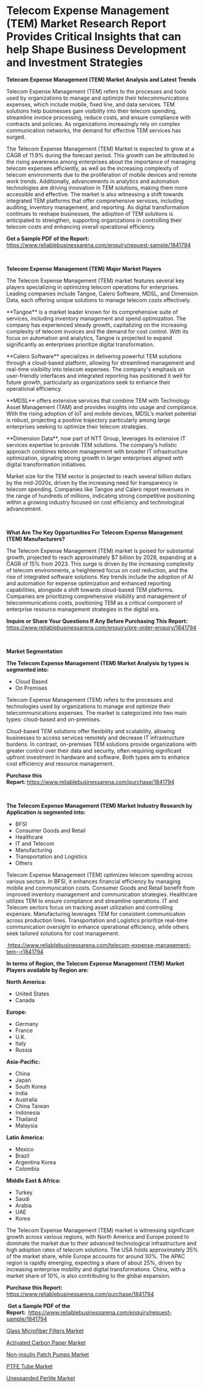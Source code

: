 <p><h1>Telecom Expense Management (TEM) Market Research Report Provides Critical Insights that can help Shape Business Development and Investment Strategies</h1></p><p><strong>Telecom Expense Management (TEM) Market Analysis and Latest Trends</strong></p>
<p><p>Telecom Expense Management (TEM) refers to the processes and tools used by organizations to manage and optimize their telecommunications expenses, which include mobile, fixed line, and data services. TEM solutions help businesses gain visibility into their telecom spending, streamline invoice processing, reduce costs, and ensure compliance with contracts and policies. As organizations increasingly rely on complex communication networks, the demand for effective TEM services has surged.</p><p>The Telecom Expense Management (TEM) Market is expected to grow at a CAGR of 11.9% during the forecast period. This growth can be attributed to the rising awareness among enterprises about the importance of managing telecom expenses efficiently, as well as the increasing complexity of telecom environments due to the proliferation of mobile devices and remote work trends. Additionally, advancements in analytics and automation technologies are driving innovation in TEM solutions, making them more accessible and effective. The market is also witnessing a shift towards integrated TEM platforms that offer comprehensive services, including auditing, inventory management, and reporting. As digital transformation continues to reshape businesses, the adoption of TEM solutions is anticipated to strengthen, supporting organizations in controlling their telecom costs and enhancing overall operational efficiency.</p></p>
<p><strong>Get a Sample PDF of the Report:&nbsp;</strong> <a href="https://www.reliablebusinessarena.com/enquiry/request-sample/1841794?utm_campaign=1282&utm_medium=2&utm_source=Github&utm_content=ia&utm_term=16102024&utm_id=telecom-expense-management-tem">https://www.reliablebusinessarena.com/enquiry/request-sample/1841794</a></p>
<p>&nbsp;</p>
<p><strong>Telecom Expense Management (TEM) Major Market Players</strong></p>
<p><p>The Telecom Expense Management (TEM) market features several key players specializing in optimizing telecom operations for enterprises. Leading companies include Tangoe, Calero Software, MDSL, and Dimension Data, each offering unique solutions to manage telecom costs effectively.</p><p>**Tangoe** is a market leader known for its comprehensive suite of services, including inventory management and spend optimization. The company has experienced steady growth, capitalizing on the increasing complexity of telecom invoices and the demand for cost control. With its focus on automation and analytics, Tangoe is projected to expand significantly as enterprises prioritize digital transformation.</p><p>**Calero Software** specializes in delivering powerful TEM solutions through a cloud-based platform, allowing for streamlined management and real-time visibility into telecom expenses. The company's emphasis on user-friendly interfaces and integrated reporting has positioned it well for future growth, particularly as organizations seek to enhance their operational efficiency.</p><p>**MDSL** offers extensive services that combine TEM with Technology Asset Management (TAM) and provides insights into usage and compliance. With the rising adoption of IoT and mobile devices, MDSL’s market potential is robust, projecting a positive trajectory particularly among large enterprises seeking to optimize their telecom strategies.</p><p>**Dimension Data**, now part of NTT Group, leverages its extensive IT services expertise to provide TEM solutions. The company’s holistic approach combines telecom management with broader IT infrastructure optimization, signaling strong growth in larger enterprises aligned with digital transformation initiatives.</p><p>Market size for the TEM sector is projected to reach several billion dollars by the mid-2020s, driven by the increasing need for transparency in telecom spending. Companies like Tangoe and Calero report revenues in the range of hundreds of millions, indicating strong competitive positioning within a growing industry focused on cost efficiency and technological advancement.</p></p>
<p>&nbsp;</p>
<p><strong>What Are The Key Opportunities For Telecom Expense Management (TEM) Manufacturers?</strong></p>
<p><p>The Telecom Expense Management (TEM) market is poised for substantial growth, projected to reach approximately $7 billion by 2028, expanding at a CAGR of 15% from 2023. This surge is driven by the increasing complexity of telecom environments, a heightened focus on cost reduction, and the rise of integrated software solutions. Key trends include the adoption of AI and automation for expense optimization and enhanced reporting capabilities, alongside a shift towards cloud-based TEM platforms. Companies are prioritizing comprehensive visibility and management of telecommunications costs, positioning TEM as a critical component of enterprise resource management strategies in the digital era.</p></p>
<p><strong>Inquire or Share Your Questions If Any Before Purchasing This Report:</strong> <a href="https://www.reliablebusinessarena.com/enquiry/pre-order-enquiry/1841794?utm_campaign=1282&utm_medium=2&utm_source=Github&utm_content=ia&utm_term=16102024&utm_id=telecom-expense-management-tem">https://www.reliablebusinessarena.com/enquiry/pre-order-enquiry/1841794</a></p>
<p>&nbsp;</p>
<p><strong>Market Segmentation</strong></p>
<p><strong>The Telecom Expense Management (TEM) Market Analysis by types is segmented into:</strong></p>
<p><ul><li>Cloud Based</li><li>On Premises</li></ul></p>
<p><p>Telecom Expense Management (TEM) refers to the processes and technologies used by organizations to manage and optimize their telecommunications expenses. The market is categorized into two main types: cloud-based and on-premises. </p><p>Cloud-based TEM solutions offer flexibility and scalability, allowing businesses to access services remotely and decrease IT infrastructure burdens. In contrast, on-premises TEM solutions provide organizations with greater control over their data and security, often requiring significant upfront investment in hardware and software. Both types aim to enhance cost efficiency and resource management.</p></p>
<p><strong>Purchase this Report:&nbsp;</strong><a href="https://www.reliablebusinessarena.com/purchase/1841794?utm_campaign=1282&utm_medium=2&utm_source=Github&utm_content=ia&utm_term=16102024&utm_id=telecom-expense-management-tem">https://www.reliablebusinessarena.com/purchase/1841794</a></p>
<p>&nbsp;</p>
<p><strong>The Telecom Expense Management (TEM) Market Industry Research by Application is segmented into:</strong></p>
<p><ul><li>BFSI</li><li>Consumer Goods and Retail</li><li>Healthcare</li><li>IT and Telecom</li><li>Manufacturing</li><li>Transportation and Logistics</li><li>Others</li></ul></p>
<p><p>Telecom Expense Management (TEM) optimizes telecom spending across various sectors. In BFSI, it enhances financial efficiency by managing mobile and communication costs. Consumer Goods and Retail benefit from improved inventory management and communication strategies. Healthcare utilizes TEM to ensure compliance and streamline operations. IT and Telecom sectors focus on tracking asset utilization and controlling expenses. Manufacturing leverages TEM for consistent communication across production lines. Transportation and Logistics prioritize real-time communication oversight to enhance operational efficiency, while others seek tailored solutions for cost management.</p></p>
<p><a href="https://www.reliablebusinessarena.com/telecom-expense-management-tem--r1841794?utm_campaign=1282&utm_medium=2&utm_source=Github&utm_content=ia&utm_term=16102024&utm_id=telecom-expense-management-tem">&nbsp;https://www.reliablebusinessarena.com/telecom-expense-management-tem--r1841794</a></p>
<p><strong>In terms of Region, the Telecom Expense Management (TEM) Market Players available by Region are:</strong></p>
<p>
    <p> <strong> North America: </strong>
        <ul>
            <li>United States</li>
            <li>Canada</li>
        </ul>
        </p> 
    <p> <strong> Europe: </strong>
        <ul>
            <li>Germany</li>
            <li>France</li>
            <li>U.K.</li>
            <li>Italy</li>
            <li>Russia</li>
        </ul>
        </p> 
    <p> <strong> Asia-Pacific: </strong>
        <ul>
            <li>China</li>
            <li>Japan</li>
            <li>South Korea</li>
            <li>India</li>
            <li>Australia</li>
            <li>China Taiwan</li>
            <li>Indonesia</li>
            <li>Thailand</li>
            <li>Malaysia</li>
        </ul>
        </p> 
    <p> <strong> Latin America: </strong>
        <ul>
            <li>Mexico</li>
            <li>Brazil</li>
            <li>Argentina Korea</li>
            <li>Colombia</li>
        </ul>
        </p> 
    <p> <strong> Middle East & Africa: </strong>
        <ul>
            <li>Turkey</li>
            <li>Saudi</li>
            <li>Arabia</li>
            <li>UAE</li>
            <li>Korea</li>
        </ul>
    </p>
    </p>
<p><p>The Telecom Expense Management (TEM) market is witnessing significant growth across various regions, with North America and Europe poised to dominate the market due to their advanced technological infrastructure and high adoption rates of telecom solutions. The USA holds approximately 35% of the market share, while Europe accounts for around 30%. The APAC region is rapidly emerging, expecting a share of about 25%, driven by increasing enterprise mobility and digital transformations. China, with a market share of 10%, is also contributing to the global expansion.</p></p>
<p><strong>Purchase this Report: </strong><a href="https://www.reliablebusinessarena.com/purchase/1841794?utm_campaign=1282&utm_medium=2&utm_source=Github&utm_content=ia&utm_term=16102024&utm_id=telecom-expense-management-tem">https://www.reliablebusinessarena.com/purchase/1841794</a></p>
<p>&nbsp;<strong>Get a Sample PDF of the Report:&nbsp;&nbsp;</strong><a href="https://www.reliablebusinessarena.com/enquiry/request-sample/1841794?utm_campaign=1282&utm_medium=2&utm_source=Github&utm_content=ia&utm_term=16102024&utm_id=telecom-expense-management-tem">https://www.reliablebusinessarena.com/enquiry/request-sample/1841794</a></p>
<p><strong></strong></p>
<p><p><a href="https://www.linkedin.com/pulse/glass-microfiber-filters-market-evolution-key-trends-nreuc?utm_campaign=1282&utm_medium=2&utm_source=Github&utm_content=ia&utm_term=16102024&utm_id=telecom-expense-management-tem">Glass Microfiber Filters Market</a></p><p><a href="https://www.linkedin.com/pulse/in-depth-analysis-global-activated-carbon-paper-market-9qgjc?utm_campaign=1282&utm_medium=2&utm_source=Github&utm_content=ia&utm_term=16102024&utm_id=telecom-expense-management-tem">Activated Carbon Paper Market</a></p><p><a href="https://github.com/mabutironaldo/Market-Research-Report-List-6/blob/main/non-insulin-patch-pumps-market.md?utm_campaign=1282&utm_medium=2&utm_source=Github&utm_content=ia&utm_term=16102024&utm_id=telecom-expense-management-tem">Non-insulin Patch Pumps Market</a></p><p><a href="https://www.linkedin.com/pulse/global-ptfe-tube-111-cagr-forecast-2024-2031-bestion-research-celoc?utm_campaign=1282&utm_medium=2&utm_source=Github&utm_content=ia&utm_term=16102024&utm_id=telecom-expense-management-tem">PTFE Tube Market</a></p><p><a href="https://www.linkedin.com/pulse/digital-transformation-unexpanded-perlite-industry-market-opportunities-yekhc?utm_campaign=1282&utm_medium=2&utm_source=Github&utm_content=ia&utm_term=16102024&utm_id=telecom-expense-management-tem">Unexpanded Perlite Market</a></p></p>